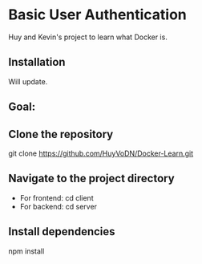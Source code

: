 # Basic User Authentication

Huy and Kevin's project to learn what Docker is.

## Installation

Will update.

## Goal:

## Clone the repository
git clone https://github.com/HuyVoDN/Docker-Learn.git

## Navigate to the project directory
- For frontend: cd client
- For backend: cd server

## Install dependencies
npm install